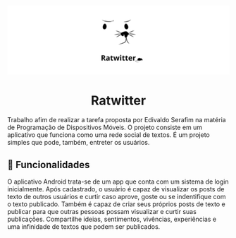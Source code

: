 ![Banner](https://github.com/AnonJV/ratwitter/blob/main/Images/Banner_Ratwitter.png)

<h1 align='center'>Ratwitter</h1>

Trabalho afim de realizar a tarefa proposta por Edivaldo Serafim na matéria de Programação de Dispositivos Móveis. O projeto consiste em um aplicativo que funciona como uma rede social de textos. É um projeto simples que pode, também, entreter os usuários. 

## :round_pushpin: Funcionalidades

O aplicativo Android trata-se de um app que conta com um sistema de login inicialmente. Após cadastrado, o usuário é capaz de visualizar os posts de texto de outros usuários e curtir caso aprove, goste ou se indentifique com o texto publicado. Também é capaz de criar seus próprios posts de texto e publicar para que outras pessoas possam visualizar e curtir suas publicações. Compartilhe ideias, sentimentos, vivências, experiências e uma infinidade de textos que podem ser publicados. 
